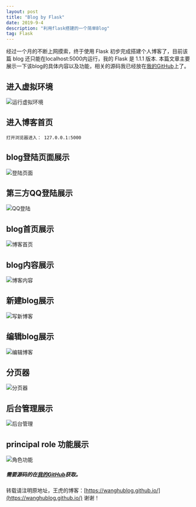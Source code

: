 ```yaml
---
layout: post
title: "Blog by Flask"
date: 2019-9-4
description: "利用flask搭建的一个简单Blog"
tag: Flask
---
```

   经过一个月的不断上网摸索，终于使用 Flask 初步完成搭建个人博客了，目前该篇 blog 还只能在localhost:5000内运行，我的 Flask 是 1.1.1 版本.
   本篇文章主要展示一下该blog的具体内容以及功能，相关的源码我已经放在[我的GitHub](https://github.com/wanghublog/Flask_Blog)上了。
## 进入虚拟环境
![](/images/posts/flaskblog/start_env.png "运行虚拟环境")
## 进入博客首页
    
    打开浏览器进入： 127.0.0.1:5000

## blog登陆页面展示
![](/images/posts/flaskblog/blog_login.png "登陆页面")
## 第三方QQ登陆展示
![](/images/posts/flaskblog/qq_login.png "QQ登陆")
## blog首页展示
![](/images/posts/flaskblog/home.png "博客首页")
## blog内容展示
![](/images/posts/flaskblog/blog_detail.png "博客内容")
## 新建blog展示
![](/images/posts/flaskblog/new_post.png "写新博客")
## 编辑blog展示
![](/images/posts/flaskblog/edit_post.png "编辑博客")
## 分页器
![](/images/posts/flaskblog/pager.png "分页器")
## 后台管理展示
![](/images/posts/flaskblog/admin.png "后台管理")
## principal role 功能展示
![](/images/posts/flaskblog/role_need.png "角色功能")

#####  需要源码的在[我的GitHub](https://github.com/wanghublog/flaskblog)获取。


转载请注明原地址，王虎的博客：[https://wanghublog.github.io/](https://wanghublog.github.io/) 谢谢！

